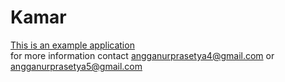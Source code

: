 # Kamar


[This is an example application](https://github.com/prasetyanurangga/kamar/raw/master/app-debug.apk)  
for more information contact angganurprasetya4@gmail.com or angganurprasetya5@gmail.com
